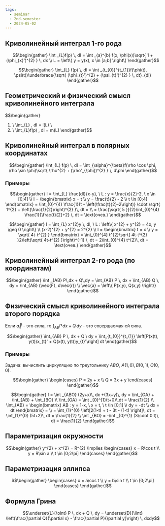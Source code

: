 ```yaml
---
tags:
  - seminar
  - 2nd-semester
  - 2024-05-02
---
```


## Криволинейный интеграл 1-го рода

$$\begin{gather}
\int _{L}f(p) \, dl = \int _{a}^{b} f(x, \phi(x))\sqrt{ 1 + (\phi_{x}')^{2} } \, dx \\
L = \left\{ y = y(x), x \in [a;b] \right\}
\end{gather}$$

$$\begin{gather}
\int_{L} f(p) \, dl = \int _{t_{0}}^{t_{1}}f(\phi(t), \psi(t))\underbrace{\sqrt{ (\phi_{t}')^{2} + (\psi_{t}')^{2} } \, dt}_{dl}
\end{gather}$$

## Геометрический и физический смысл криволинейного интеграла

$$\begin{gather}
1) \ \int_{L} \, dl = l(L) \\
2) \ \int_{L}f(p) \, dl = m(L)
\end{gather}$$

## Криволинейный интеграл в полярных координатах

$$\begin{gather}
\int_{L} f(p) \, dl = \int_{\alpha}^{\beta}f(\rho \cos \phi, \rho \sin \phi)\sqrt{ \rho^{2} + (\rho'_{\phi})^{2} } \, d\phi
\end{gather}$$

### Примеры

$$\begin{gather}
I = \int_{L} \frac{dl}{x-y}, \ L : y = \frac{x}{2}-2, \ x \in [0;4] \\
I = \begin{bmatrix}
x = t \\
y = \frac{t}{2} - 2 \\
t \in [0;4]
\end{bmatrix} = \int_{0}^{4} \frac{1}{t - \left(\frac{t}{2}-2\right)} \cdot \sqrt{ 1^{2} + \left(\frac{1}{2}\right)^{2} }\, dt = \\
= \frac{\sqrt{ 5 }}{2}\int_{0}^{4} \frac{1}{\frac{t}{2}+2} \, dt = \text{очев.}
\end{gather}$$

$$\begin{gather}
I = \int_{L} x^{2}y \, dl, \ L : \left\{ x^{2} + y^{2} = 4x, y \geq 0 \right\} \\
(x-2)^{2} + y^{2} = 2^{2} \\
I = \begin{bmatrix}
t = x \\
y = \sqrt{ 4t-t^{2} }
\end{bmatrix} = \int_{0}^{4} t^{2}\sqrt{ 4t-t^{2} }2\left(\sqrt{ 4t-t^{2} }\right)^{-1} \, dt = 2\int_{0}^{4} t^{2}\, dt = \text{очев.}
\end{gather}$$

## Криволинейный интеграл 2-го рода (по координатам)

$$\begin{gather}
\int _{AB} P\,dx + Q\,dy = \int_{AB} P \, dx + \int_{AB} Q \, dy = \int_{AB} (\vec{F}, d\vec{r}) \\
\vec{a} = \left\{ P(x,y), Q(x,y) \right\}
\end{gather}$$

## Физический смысл криволинейного интеграла второго порядка

Если $\vec{a}$ - это сила, то $\int _{AB} P \, dx + Q \, dy$ - это совершаемая ей сила.

$$\begin{gather}
\int_{AB} P \, dx + Q \ dy = \int_{t_{0}}^{t_{1}} \left[P(x(t), y(t))x_{t}' + Q(x(t), y(t))y_{t}'\right] dt
\end{gather}$$

### Примеры

Задача: вычислить циркуляцию по треугольнику $ABO, \ A(1,0), B(0, 1), O(0,0)$.

$$\begin{gather}
\begin{cases}
P = 2y + x \\
Q = 3x + y
\end{cases}
\end{gather}$$

$$\begin{gather}
I = \int _{ABO} (2y+x)\, dx +(3x+y)\, dy = \int_{OA} + \int_{AB} + \int_{BO} \\
\int_{OA} = \int _{0}^{1}(t+0)\,dt = \frac{1}{2} \\
\int_{AB} = \begin{bmatrix}
AB : y = 1-x, \ x = t, \ t \in [0;1] \\
dy = -dt \\
dx = dt
\end{bmatrix} = \\
= \int_{1}^{0} \left[2(1-t) + t - 3t - (1-t) \right]\, dt = \int_{1}^{0} (5t+2)\, dt = \frac{1}{2} \\
\int _{BO} = -\int _{0}^{1} (3\cdot 0 t)\, dt = \frac{1}{2}
\end{gather}$$

## Параметризация окружности

$$\begin{gather}
y^{2} + x^{2} = R^{2} \implies \begin{cases}
x = R\cos t \\
y = R\sin a \\
t \in [0;2\pi]
\end{cases}
\end{gather}$$

## Параметризация эллипса

$$\begin{gather}
\begin{cases}
x = a\cos t \\
y = b\sin t \\
t \in [0;2\pi]
\end{cases}
\end{gather}$$

## Формула Грина

$$\underset{L}{\oint} P \, dx + Q \, dy = \underset{D}{\iint} \left(\frac{\partial Q}{\partial x} - \frac{\partial P}{\partial y}\right) \, dxdy$$